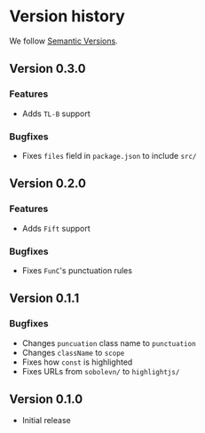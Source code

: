 # Version history

We follow [Semantic Versions](https://semver.org/).


## Version 0.3.0

### Features

- Adds `TL-B` support

### Bugfixes

- Fixes `files` field in `package.json` to include `src/`


## Version 0.2.0

### Features

- Adds `Fift` support

### Bugfixes

- Fixes `FunC`'s punctuation rules


## Version 0.1.1

### Bugfixes

- Changes `puncuation` class name to `punctuation`
- Changes `className` to `scope`
- Fixes how `const` is highlighted
- Fixes URLs from `sobolevn/` to `highlightjs/`


## Version 0.1.0

- Initial release
